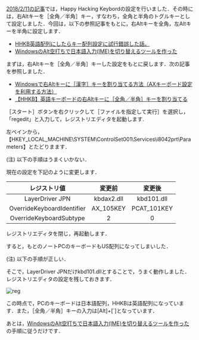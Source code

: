 [2018/2/11の記事](../../../2018/02/11/)では，Happy Hacking Keybordの設定を行いました．その時には，右Altキーを［全角／半角］キー，すなわち，全角と半角のトグルキーとして設定しました．今回は，以下の参照記事をもとに，右Altキーを全角，左Altキーを半角に設定します．

* [HHKB英語配列にしたらキー配列設定に試行錯誤した話。](https://blog.k-san.info/hhkb-key-mapping)
* [WindowsのAlt空打ちで日本語入力(IME)を切り替えるツールを作った](https://www.karakaram.com/alt-ime-on-off)



まずは，右Altキーを［全角／半角］キーした設定をもとに戻します．次の記事を参照しました．

* [Windowsで右Altキーに［漢字］キーを割り当てる方法（AXキーボード設定を利用する方法）](http://www.atmarkit.co.jp/ait/articles/0001/26/news001.html)
* [【HHKB】英語キーボードの右Altキーに［全角／半角］キーを割り当てる](https://evacore.info/hardware-hhkb-alt/)

［スタート］ボタンを右クリックして［ファイルを指定して実行］を選択し，「regedit」と入力して，レジストリエディタを起動します.

左ペインから，【HKEY_LOCAL_MACHINE\SYSTEM\ControlSet001\Services\i8042prt\Parameters】とたどりまます．

(注) 以下の手順はうまくいかない．

現在の設定を下記のように変更します．

| レジストリ値 | 変更前 | 変更後 |
|:------------:|:------:|:------:|
| LayerDriver JPN | kbdax2.dll | kbd101.dll |
| OverrideKeyboardIdentifier | AX_105KEY | PCAT_101KEY |
| OverrideKeyboardSubtype | 2 | 0 |

レジストリエディタを閉じ，再起動します．

すると，もとのノートPCのキーボードもUS配列になってしまいした．

(注) 以下の手順が正しい．

そこで，LayerDriver JPNだけkbd101.dllとすることで，うまく動作しました．レジストリエディタの設定を残しておきます．

![reg]({static}/images/20180904/reg.png)

この時点で，PCのキーボードは日本語配列，HHKBは英語配列になっています．また，［全角／半角］キーの入力は[Alt]+[`]となっています．

あとは，[WindowsのAlt空打ちで日本語入力(IME)を切り替えるツールを作った](https://www.karakaram.com/alt-ime-on-off)の手順に従うだけです．
